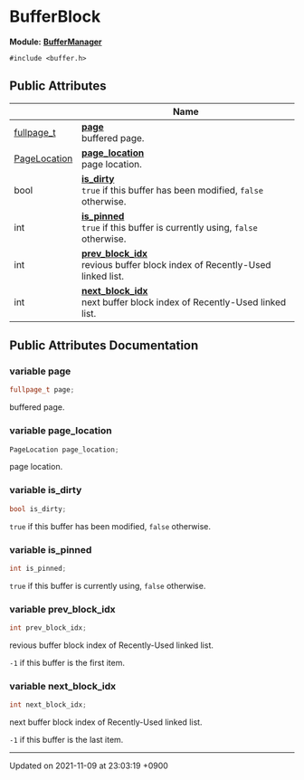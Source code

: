 

# BufferBlock

**Module:** **[BufferManager](/Modules/BufferManager)**






`#include <buffer.h>`

## Public Attributes

|                | Name           |
| -------------- | -------------- |
| <a href="/Modules/DiskSpaceManager#typedef-fullpage-t">fullpage_t</a> | **[page](/Classes/BufferBlock#variable-page)** <br>buffered page.  |
| <a href="/Modules/BufferManager#typedef-pagelocation">PageLocation</a> | **[page_location](/Classes/BufferBlock#variable-page_location)** <br>page location.  |
| bool | **[is_dirty](/Classes/BufferBlock#variable-is_dirty)** <br><code>true</code> if this buffer has been modified, <code>false</code> otherwise.  |
| int | **[is_pinned](/Classes/BufferBlock#variable-is_pinned)** <br><code>true</code> if this buffer is currently using, <code>false</code> otherwise.  |
| int | **[prev_block_idx](/Classes/BufferBlock#variable-prev_block_idx)** <br>revious buffer block index of Recently-Used linked list.  |
| int | **[next_block_idx](/Classes/BufferBlock#variable-next_block_idx)** <br>next buffer block index of Recently-Used linked list.  |

## Public Attributes Documentation

### variable page

```cpp
fullpage_t page;
```

buffered page. 

### variable page_location

```cpp
PageLocation page_location;
```

page location. 

### variable is_dirty

```cpp
bool is_dirty;
```

<code>true</code> if this buffer has been modified, <code>false</code> otherwise. 

### variable is_pinned

```cpp
int is_pinned;
```

<code>true</code> if this buffer is currently using, <code>false</code> otherwise. 

### variable prev_block_idx

```cpp
int prev_block_idx;
```

revious buffer block index of Recently-Used linked list. 

<code>-1</code> if this buffer is the first item. 


### variable next_block_idx

```cpp
int next_block_idx;
```

next buffer block index of Recently-Used linked list. 

<code>-1</code> if this buffer is the last item. 


-------------------------------

Updated on 2021-11-09 at 23:03:19 +0900